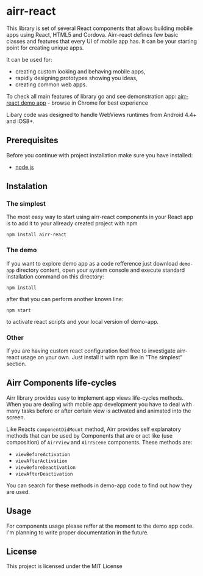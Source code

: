 # airr-react

This library is set of several React components that allows building mobile apps using React, HTML5 and Cordova.
Airr-react defines few basic classes and features that every UI of mobile app has. It can be your starting point for creating unique apps.

It can be used for:
* creating custom looking and behaving mobile apps,
* rapidly designing prototypes showing you ideas,
* creating common web apps.

To check all main features of library go and see demonstration app:
[airr-react demo app](http://react.airr.pl) - browse in Chrome for best experience 

Libary code was designed to handle WebViews runtimes from Android 4.4+ and iOS8+.

## Prerequisites
Before you continue with project installation make sure you have installed:
* [node.js](https://nodejs.org/en/) 


## Instalation
### The simplest
The most easy way to start using airr-react components in your React app is to add it to your allready created project with npm
```
npm install airr-react
```

### The demo
If you want to explore demo app as a code refference just download `demo-app` directory content, open your system console and execute standard installation command on this directory:
```
npm install
```
after that you can perform another known line:
```
npm start
```
to activate react scripts and your local version of demo-app.


### Other
If you are having custom react configuration feel free to investigate airr-react usage on your own. Just install it with npm like in "The simplest" section.

## Airr Components life-cycles
Airr library provides easy to implement app views life-cycles methods. 
When you are dealing with mobile app development you have to deal with many tasks before or after certain view is activated and animated into the screen.

Like Reacts `componentDidMount` method, Airr provides self explanatory methods that can be used by Components that are or act like (use composition) of `AirrView` and `AirrScene` components. These methods are:
* `viewBeforeActivation`
* `viewAfterActivation`
* `viewBeforeDeactivation`
* `viewAfterDeactivation`

You can search for these methods in demo-app code to find out how they are used.

## Usage
For components usage please reffer at the moment to the demo app code. I'm planning to write proper documentation in the future.

## License

This project is licensed under the MIT License
